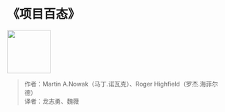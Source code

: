 # 《项目百态》

<img src="/images/cover/patterns_of_project_behavior.jpg" width='100'/>

> 作者：Martin A.Nowak（马丁.诺瓦克）、Roger Highfield（罗杰.海菲尔德）   
> 译者：龙志勇、魏薇
